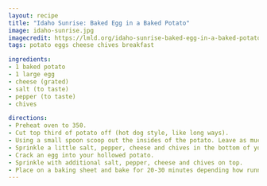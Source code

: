 ```yaml
---
layout: recipe
title: "Idaho Sunrise: Baked Egg in a Baked Potato"
image: idaho-sunrise.jpg
imagecredit: https://lmld.org/idaho-sunrise-baked-egg-in-a-baked-potato/
tags: potato eggs cheese chives breakfast

ingredients:
- 1 baked potato
- 1 large egg
- cheese (grated)
- salt (to taste)
- pepper (to taste)
- chives

directions:
- Preheat oven to 350.
- Cut top third of potato off (hot dog style, like long ways).
- Using a small spoon scoop out the insides of the potato. Leave as much or as little as you want on the sides.
- Sprinkle a little salt, pepper, cheese and chives in the bottom of your potato.
- Crack an egg into your hollowed potato.
- Sprinkle with additional salt, pepper, cheese and chives on top.
- Place on a baking sheet and bake for 20-30 minutes depending how runny you want your egg. (I baked ours for 28 minutes because I didn't want any gooey white and the yellow was almost completely solid.)
---
```

